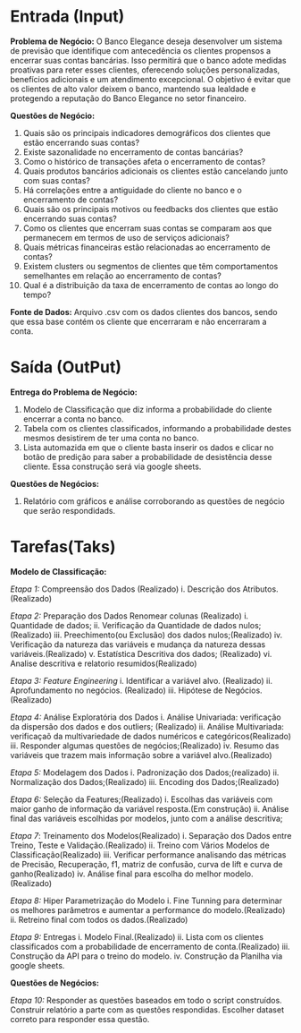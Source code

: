 # Entrada (Input)

**Problema de Negócio:** O Banco Elegance deseja desenvolver um sistema de previsão que identifique com antecedência os clientes propensos a encerrar suas contas bancárias. Isso permitirá que o banco adote medidas proativas para reter esses clientes, oferecendo soluções personalizadas, benefícios adicionais e um atendimento excepcional. O objetivo é evitar que os clientes de alto valor deixem o banco, mantendo sua lealdade e protegendo a reputação do Banco Elegance no setor financeiro.

**Questões de Negócio:**

1. Quais são os principais indicadores demográficos dos clientes que estão encerrando suas contas?
2. Existe sazonalidade no encerramento de contas bancárias?
3. Como o histórico de transações afeta o encerramento de contas?
4. Quais produtos bancários adicionais os clientes estão cancelando junto com suas contas?
5. Há correlações entre a antiguidade do cliente no banco e o encerramento de contas?
6. Quais são os principais motivos ou feedbacks dos clientes que estão encerrando suas contas?
7. Como os clientes que encerram suas contas se comparam aos que permanecem em termos de uso de serviços adicionais?
8. Quais métricas financeiras estão relacionadas ao encerramento de contas?
9. Existem clusters ou segmentos de clientes que têm comportamentos semelhantes em relação ao encerramento de contas?
10. Qual é a distribuição da taxa de encerramento de contas ao longo do tempo?

**Fonte de Dados:** Arquivo .csv com os dados clientes dos bancos, sendo que essa base contém os cliente que encerraram e não encerraram a conta.

# Saída (OutPut)

**Entrega do Problema de Negócio:** 

  1. Modelo de Classificação que diz informa a probabilidade do cliente encerrar a conta no banco.
  2. Tabela com os clientes classificados, informando a probabilidade destes mesmos desistirem de ter uma conta no banco.
  3. Lista automazida em que o cliente basta inserir os dados e clicar no botão de predição para saber a probabilidade de desistência desse cliente. Essa construção será via google sheets.

**Questões de Negócios:**

  1. Relatório com gráficos e análise corroborando as questões de negócio que serão respondidads.


# Tarefas(Taks)

**Modelo de Classificação:**

  *Etapa 1:* Compreensão dos Dados (Realizado)
    i. Descrição dos Atributos. (Realizado)
  
  *Etapa 2:* Preparação dos Dados
    Renomear colunas (Realizado)
    i. Quantidade de dados;
    ii. Verificação da Quantidade de dados nulos;(Realizado)
    iii. Preechimento(ou Exclusão) dos dados nulos;(Realizado)
    iv. Verificação da natureza das variáveis e mudança da natureza dessas variáveis.(Realizado)
    v. Estatística Descritiva dos dados; (Realizado)
    vi. Analise descritiva e relatorio resumidos(Realizado)

  *Etapa 3: Feature Engineering*
    i. Identificar a variável alvo. (Realizado)
    ii. Aprofundamento no negócios. (Realizado)
    iii. Hipótese de Negócios. (Realizado)

  *Etapa 4:* Análise Exploratória dos Dados
    i. Análise Univariada: verificação da dispersão dos dados e dos outliers; (Realizado)
    ii. Análise Multivariada: verificaçaõ da multivariedade de dados numéricos e categóricos(Realizado)
    iii. Responder algumas questões de negócios;(Realizado)
    iv. Resumo das variáveis que trazem mais informação sobre a variável alvo.(Realizado)

  *Etapa 5:* Modelagem dos Dados
    i. Padronização dos Dados;(realizado)
    ii. Normalização dos Dados;(Realizado)
    iii. Encoding dos Dados;(Realizado)

  *Etapa 6:* Seleção da Features;(Realizado)
    i. Escolhas das variáveis com maior ganho de informação da variável resposta.(Em construção)
    ii. Análise final das variáveis escolhidas por modelos, junto com a análise descritiva;

  *Etapa 7*: Treinamento dos Modelos(Realizado)
    i. Separação dos Dados entre Treino, Teste e Validação.(Realizado)
    ii. Treino com Vários Modelos de Classificação(Realizado)
    iii. Verificar performance analisando das métricas de Precisão, Recuperação, f1, matriz de confusão, curva de lift e curva de ganho(Realizado)
    iv. Análise final para escolha do melhor modelo.(Realizado)

  *Etapa 8:* Hiper Parametrização do Modelo
    i. Fine Tunning para determinar os melhores parâmetros e aumentar a performance do modelo.(Realizado)
    ii. Retreino final com todos os dados.(Realizado)

  *Etapa 9:* Entregas
    i. Modelo Final.(Realizado)
    ii. Lista com os clientes classificados com a probabilidade de encerramento de conta.(Realizado)
    iii. Construção da API para o treino do modelo.
    iv. Construção da Planilha via google sheets.


**Questões de Negócios:**

  *Etapa 10:* Responder as questões baseados em todo o script construídos. Construir relatório a parte com as questões respondidas. Escolher dataset correto 
  para responder essa questão.

  